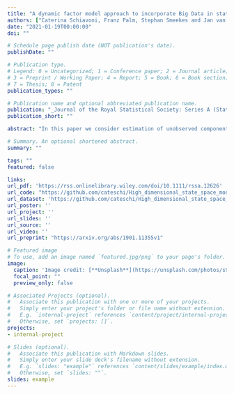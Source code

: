 ```yaml
---
title: "A dynamic factor model approach to incorporate Big Data in state space models for official statistics"
authors: ["Caterina Schiavoni, Franz Palm, Stephan Smeekes and Jan van den Brakel"]
date: "2021-01-19T00:00:00"
doi: ""

# Schedule page publish date (NOT publication's date).
publishDate: ""

# Publication type.
# Legend: 0 = Uncategorized; 1 = Conference paper; 2 = Journal article;
# 3 = Preprint / Working Paper; 4 = Report; 5 = Book; 6 = Book section;
# 7 = Thesis; 8 = Patent
publication_types: ""

# Publication name and optional abbreviated publication name.
publication: "_Journal of the Royal Statistical Society: Series A (Statistics in Society)_, 184(1), 324-353"
publication_short: ""

abstract: "In this paper we consider estimation of unobserved components in state space models using a dynamic factor approach to incorporate auxiliary information from high‐dimensional data sources. We apply the methodology to unemployment estimation as done by Statistics Netherlands, who uses a multivariate state space model to produce monthly figures for unemployment using series observed with the labour force survey (LFS). We extend the model by including auxiliary series of Google Trends about job‐search and economic uncertainty, and claimant counts, partially observed at higher frequencies. Our factor model allows for nowcasting the variable of interest, providing reliable unemployment estimates in real‐time before LFS data become available."

# Summary. An optional shortened abstract.
summary: ""

tags: ""
featured: false

links:
url_pdf: 'https://rss.onlinelibrary.wiley.com/doi/10.1111/rssa.12626'
url_code: "https://github.com/cateschi/High_dimensional_state_space_model"
url_dataset: 'https://github.com/cateschi/High_dimensional_state_space_model'
url_poster: ''
url_project: ''
url_slides: ''
url_source: ''
url_video: ''
url_preprint: "https://arxiv.org/abs/1901.11355v1"

# Featured image
# To use, add an image named `featured.jpg/png` to your page's folder. 
image:
  caption: 'Image credit: [**Unsplash**](https://unsplash.com/photos/s9CC2SKySJM)'
  focal_point: ""
  preview_only: false

# Associated Projects (optional).
#   Associate this publication with one or more of your projects.
#   Simply enter your project's folder or file name without extension.
#   E.g. `internal-project` references `content/project/internal-project/index.md`.
#   Otherwise, set `projects: []`.
projects:
- internal-project

# Slides (optional).
#   Associate this publication with Markdown slides.
#   Simply enter your slide deck's filename without extension.
#   E.g. `slides: "example"` references `content/slides/example/index.md`.
#   Otherwise, set `slides: ""`.
slides: example
---
```

